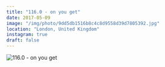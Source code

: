```yaml
---
title: "116.0 - on you get"
date: 2017-05-09
image: "/img/photo/9dd5db1516b8c4c8d9558d39d7805392.jpg"
location: "London, United Kingdom"
instagram: true
draft: false
---
```


![116.0 - on you get](/img/photo/9dd5db1516b8c4c8d9558d39d7805392.jpg)
